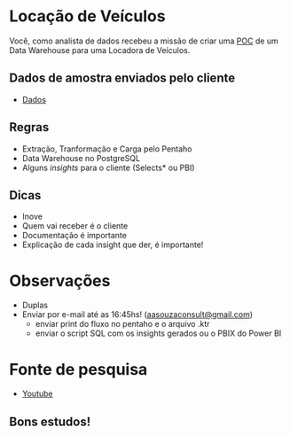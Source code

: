 # Locação de Veículos

Você, como analista de dados recebeu a missão de criar uma [POC](https://blog.ploomes.com/poc/) de um Data Warehouse para uma Locadora de Veículos.

## Dados de amostra enviados pelo cliente
- [Dados](https://github.com/aasouzaconsult/business_intelligence/blob/main/Case%20Estudo%20-%20Loca%C3%A7%C3%A3o%20Veiculos/tb_locacao.csv)

## Regras
- Extração, Tranformação e Carga pelo Pentaho
- Data Warehouse no PostgreSQL
- Alguns *insights* para o cliente (Selects* ou PBI)

## Dicas
- Inove
- Quem vai receber é o cliente
- Documentação é importante
- Explicação de cada insight que der, é importante!

# Observações
- Duplas
- Enviar por e-mail até as 16:45hs! (aasouzaconsult@gmail.com)
    - enviar print do fluxo no pentaho e o arquivo .ktr
    - enviar o script SQL com os insights gerados ou o PBIX do Power BI

# Fonte de pesquisa
- [Youtube](https://www.youtube.com/watch?v=NMxI4j7g4Ps&list=PLo04OWzokNVCD5LdnGGg8ssjGmIYbTyCG)

## Bons estudos!
